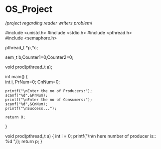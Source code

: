 # OS_Project
/*project regarding reader writers problem*/


#include <unistd.h>
#include <stdio.h> 
#include <pthread.h>  
#include <semaphore.h> 

pthread_t *p,*c; 

sem_t b,Counter1=0,Counter2=0;

void  prod(pthread_t a);

int main()
{	
	int i, PrNum=0;  CnNum=0;      
	
	printf("\nEnter the no of Producers:");   
	scanf("%d",&PrNum);  
	printf("\nEnter the no of Consumers:");
	scanf("%d",&CnNum);
	printf("\nSuccess...");

	return 0; 
}


void prod(pthread_t a)
{
	int i = 0;
	printf("\n\n here number of producer is:: %d ",i);
	return p;
}

